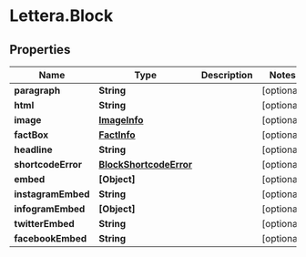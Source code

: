 # Lettera.Block

## Properties

Name | Type | Description | Notes
------------ | ------------- | ------------- | -------------
**paragraph** | **String** |  | [optional] 
**html** | **String** |  | [optional] 
**image** | [**ImageInfo**](ImageInfo.md) |  | [optional] 
**factBox** | [**FactInfo**](FactInfo.md) |  | [optional] 
**headline** | **String** |  | [optional] 
**shortcodeError** | [**BlockShortcodeError**](BlockShortcodeError.md) |  | [optional] 
**embed** | **[Object]** |  | [optional] 
**instagramEmbed** | **String** |  | [optional] 
**infogramEmbed** | **[Object]** |  | [optional] 
**twitterEmbed** | **String** |  | [optional] 
**facebookEmbed** | **String** |  | [optional] 


